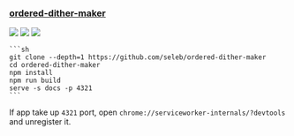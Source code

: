 ### [ordered-dither-maker](https://github.com/seleb/ordered-dither-maker)

![](https://img.shields.io/github/license/seleb/ordered-dither-maker?style=flat-square) ![](https://img.shields.io/github/last-commit/scillidan/ordered-dither-maker/main?label=last%20commit%20(fork)&style=flat-square) ![](https://img.shields.io/badge/Vercel-black?style=flat&logo=Vercel&logoColor=white)

````{tab} From source
```sh
git clone --depth=1 https://github.com/seleb/ordered-dither-maker
cd ordered-dither-maker
npm install
npm run build
serve -s docs -p 4321
```
````

If app take up `4321` port, open `chrome://serviceworker-internals/?devtools` and unregister it.